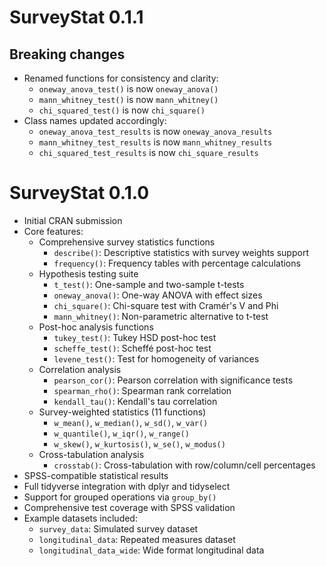 # SurveyStat 0.1.1

## Breaking changes

* Renamed functions for consistency and clarity:
  - `oneway_anova_test()` is now `oneway_anova()`
  - `mann_whitney_test()` is now `mann_whitney()`
  - `chi_squared_test()` is now `chi_square()`
* Class names updated accordingly:
  - `oneway_anova_test_results` is now `oneway_anova_results`
  - `mann_whitney_test_results` is now `mann_whitney_results`
  - `chi_squared_test_results` is now `chi_square_results`

# SurveyStat 0.1.0

* Initial CRAN submission
* Core features:
  - Comprehensive survey statistics functions
    - `describe()`: Descriptive statistics with survey weights support
    - `frequency()`: Frequency tables with percentage calculations
  - Hypothesis testing suite
    - `t_test()`: One-sample and two-sample t-tests
    - `oneway_anova()`: One-way ANOVA with effect sizes
    - `chi_square()`: Chi-square test with Cramér's V and Phi
    - `mann_whitney()`: Non-parametric alternative to t-test
  - Post-hoc analysis functions
    - `tukey_test()`: Tukey HSD post-hoc test
    - `scheffe_test()`: Scheffé post-hoc test
    - `levene_test()`: Test for homogeneity of variances
  - Correlation analysis
    - `pearson_cor()`: Pearson correlation with significance tests
    - `spearman_rho()`: Spearman rank correlation
    - `kendall_tau()`: Kendall's tau correlation
  - Survey-weighted statistics (11 functions)
    - `w_mean()`, `w_median()`, `w_sd()`, `w_var()`
    - `w_quantile()`, `w_iqr()`, `w_range()`
    - `w_skew()`, `w_kurtosis()`, `w_se()`, `w_modus()`
  - Cross-tabulation analysis
    - `crosstab()`: Cross-tabulation with row/column/cell percentages
* SPSS-compatible statistical results
* Full tidyverse integration with dplyr and tidyselect
* Support for grouped operations via `group_by()`
* Comprehensive test coverage with SPSS validation
* Example datasets included:
  - `survey_data`: Simulated survey dataset
  - `longitudinal_data`: Repeated measures dataset
  - `longitudinal_data_wide`: Wide format longitudinal data